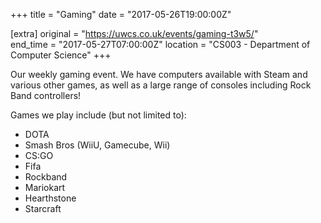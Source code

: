 +++
title = "Gaming"
date = "2017-05-26T19:00:00Z"

[extra]
original = "https://uwcs.co.uk/events/gaming-t3w5/"    
end_time = "2017-05-27T07:00:00Z"
location = "CS003 - Department of Computer Science"
+++

Our weekly gaming event. We have computers available with Steam and various other games, as well as a large range of consoles including Rock Band controllers\!

  

Games we play include (but not limited to):

  - DOTA  
  - Smash Bros (WiiU, Gamecube, Wii)  
  - CS:GO  
  - Fifa  
  - Rockband  
  - Mariokart  
  - Hearthstone  
  - Starcraft

